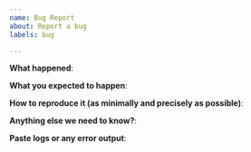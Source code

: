 ```yaml
---
name: Bug Report
about: Report a bug
labels: bug

---
```


<!-- Please use this template while reporting a bug and provide as much info as possible.
-->


**What happened**:

**What you expected to happen**:

**How to reproduce it (as minimally and precisely as possible)**:

**Anything else we need to know?**:

**Paste logs or any error output**:

```
```